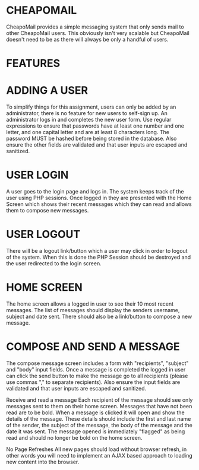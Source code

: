 # CHEAPOMAIL

CheapoMail provides a simple messaging system that only sends mail to other
CheapoMail users.
This obviously isn't very scalable but CheapoMail doesn't need to be as there will
always be only a handful of users.  

# FEATURES

# ADDING A USER
To simplify things for this assignment, users can only be added by an administrator,
there is no feature for new users to self-sign up. An administrator logs in and
completes the new user form. Use regular expressions to ensure that passwords have
at least one number and one letter, and one capital letter and are at least 8
characters long. The password MUST be hashed before being stored in the database.
Also ensure the other fields are validated and that user inputs are escaped and
sanitized.

# USER LOGIN
A user goes to the login page and logs in. The system keeps track of the user using
PHP sessions. Once logged in they are presented with the Home Screen which shows
their recent messages which they can read and allows them to compose new
messages.

# USER LOGOUT
There will be a logout link/button which a user may click in order to logout of the
system. When this is done the PHP Session should be destroyed and the user
redirected to the login screen.

# HOME SCREEN
The home screen allows a logged in user to see their 10 most recent messages. The
list of messages should display the senders username, subject and date sent. There
should also be a link/button to compose a new message.

# COMPOSE AND SEND A MESSAGE
The compose message screen includes a form with "recipients", "subject" and "body"
input fields. Once a message is completed the logged in user can click the send
button to make the message go to all recipients (please use commas "," to separate
recipients). Also ensure the input fields are validated and that user inputs are
escaped and sanitized.

Receive and read a message
Each recipient of the message should see only messages sent to them on their home
screen. Messages that have not been read are to be bold. When a message is clicked
it will open and show the details of the message. These details should include the
first and last name of the sender, the subject of the message, the body of the
message and the date it was sent. The message opened is immediately "flagged" as
being read and should no longer be bold on the home screen.

No Page Refreshes
All new pages should load without browser refresh, in other words you will need to
implement an AJAX based approach to loading new content into the browser. 

